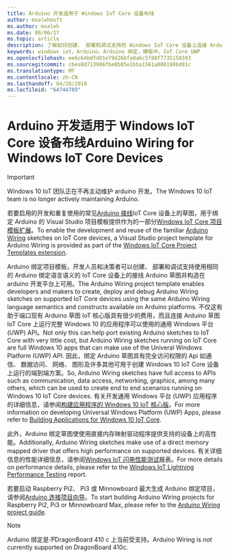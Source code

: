 ```yaml
---
title: Arduino 开发适用于 Windows IoT Core 设备布线
author: msalehmsft
ms.author: msaleh
ms.date: 09/06/17
ms.topic: article
description: 了解如何创建、 部署和调试支持的 Windows IoT Core 设备上连接 Arduino 草图。
keywords: windows iot，Arduino，Arduino 绑定，模板中，IoT Core UWP
ms.openlocfilehash: ee6c64bdfd01e79d26bfa0a6c5f88f7735150393
ms.sourcegitcommit: cbea9d713986fbe8b85e1bba1561a000188bd91c
ms.translationtype: MT
ms.contentlocale: zh-CN
ms.lasthandoff: 04/28/2019
ms.locfileid: "64744789"
---
```

# <a name="arduino-wiring-for-windows-iot-core-devices"></a><span data-ttu-id="576f3-104">Arduino 开发适用于 Windows IoT Core 设备布线</span><span class="sxs-lookup"><span data-stu-id="576f3-104">Arduino Wiring for Windows IoT Core Devices</span></span>

> [!IMPORTANT]
> <span data-ttu-id="576f3-105">Windows 10 IoT 团队正在不再主动维护 arduino 开发。</span><span class="sxs-lookup"><span data-stu-id="576f3-105">The Windows 10 IoT team is no longer actively maintaining Arduino.</span></span>

<span data-ttu-id="576f3-106">若要启用的开发和重复使用的常见[Arduino 接线](https://www.arduino.cc/en/Reference/HomePage)IoT Core 设备上的草图，用于绑定 Arduino 的 Visual Studio 项目模板提供作为的一部分[Windows IoT Core 项目模板扩展](https://go.microsoft.com/fwlink/?linkid=847472)。</span><span class="sxs-lookup"><span data-stu-id="576f3-106">To enable the development and reuse of the familiar [Arduino Wiring](https://www.arduino.cc/en/Reference/HomePage) sketches on IoT Core devices, a Visual Studio project template for Arduino Wiring is provided as part of the [Windows IoT Core Project Templates extension](https://go.microsoft.com/fwlink/?linkid=847472).</span></span>

<span data-ttu-id="576f3-107">Arduino 绑定项目模板，开发人员和决策者可以创建、 部署和调试支持使用相同的 Arduino 绑定语言语义的 IoT Core 设备上的接线 Arduino 草图并构造在 arduino 开发平台上可用。</span><span class="sxs-lookup"><span data-stu-id="576f3-107">The Arduino Wiring project template enables developers and makers to create, deploy and debug Arduino Wiring sketches on supported IoT Core devices using the same Arduino Wiring language semantics and constructs available on Arduino platforms.</span></span> <span data-ttu-id="576f3-108">不仅这有助于端口现有 Arduino 草图 IoT 核心版具有很少的费用，而且连接 Arduino 草图 IoT Core 上运行完整 Windows 10 的应用程序可以使用的通用 Windows 平台 (UWP) API。</span><span class="sxs-lookup"><span data-stu-id="576f3-108">Not only this can help port existing Arduino sketches to IoT Core with very little cost, but Arduino Wiring sketches running on IoT Core are full Windows 10 apps that can make use of the Univeral Windows Platform (UWP) API.</span></span> <span data-ttu-id="576f3-109">因此，绑定 Arduino 草图具有完全访问权限的 Api 如通信、 数据访问、 网络、 图形及许多其他可用于创建 Windows 10 IoT Core 设备上运行的端到端方案。</span><span class="sxs-lookup"><span data-stu-id="576f3-109">So, Arduino Wiring sketches have full access to APIs such as communication, data access, networking, graphics, among many others, which can be used to create end to end scenarios running on Windows 10 IoT Core devices.</span></span> <span data-ttu-id="576f3-110">有关开发通用 Windows 平台 (UWP) 应用程序的详细信息，请参阅[构建应用程序的 Windows 10 IoT 核心版](../develop-your-app/BuildingAppsForIoTCore.md)。</span><span class="sxs-lookup"><span data-stu-id="576f3-110">For more information on developing Universal Windows Platform (UWP) Apps, please refer to [Building Applications for Windows 10 IoT Core](../develop-your-app/BuildingAppsForIoTCore.md).</span></span>

<span data-ttu-id="576f3-111">此外，Arduino 绑定草图使使用直接内存映射驱动程序提供支持的设备上的高性能。</span><span class="sxs-lookup"><span data-stu-id="576f3-111">Additionally, Arduino Wiring sketches make use of a direct memory mapped driver that offers high performance on supported devices.</span></span> <span data-ttu-id="576f3-112">有关详细信息的性能详细信息，请参阅[Windows IoT 闪电性能测试](../develop-your-app/LightningPerformance.md)报表。</span><span class="sxs-lookup"><span data-stu-id="576f3-112">For more details on performance details, please refer to the [Windows IoT Lightning Performance Testing](../develop-your-app/LightningPerformance.md) report.</span></span>

<span data-ttu-id="576f3-113">若要启动 Raspberry Pi2、 Pi3 或 Minnowboard 最大生成 Arduino 绑定项目，请参阅[Arduino 连接项目向导](ArduinoWiringProjectGuide.md)。</span><span class="sxs-lookup"><span data-stu-id="576f3-113">To start building Arduino Wiring projects for Raspberry Pi2, Pi3 or Minnowboard Max, please refer to the [Arduino Wiring project guide](ArduinoWiringProjectGuide.md).</span></span>

> [!NOTE]
> <span data-ttu-id="576f3-114">Arduino 绑定是*不*DragonBoard 410 c 上当前受支持。</span><span class="sxs-lookup"><span data-stu-id="576f3-114">Arduino Wiring is *not* currently supported on DragonBoard 410c.</span></span>
